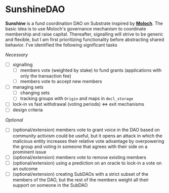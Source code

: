 # SunshineDAO

**Sunshine** is a fund coordination DAO on Substrate inspired by **[Moloch](https://github.com/MolochVentures/moloch)**. The basic idea is to use Moloch's governance mechanism to coordinate membership and raise capital. Thereafter, signalling will strive to be generic and flexible, but I am first prioritizing functionality before abstracting shared behavior. I've identified the following significant tasks 

*Necessary*
- [ ] signalling
    - [ ] members vote (weighted by stake) to fund grants (applications with only the transaction fee)
    - [ ] members vote to accept new members
- [ ] managing sets
    - [ ] changing sets
    - [ ] tracking groups with `Origin` and maps in `decl_storage`
- [ ] lock-in vs fast withdrawal (voting periods) <=> exit mechanisms
- [ ] design criteria

*Optional*
- [ ] (optional/extension) members vote to grant voice in the DAO based on community activism could be useful, but it opens an attack in which the malicious entity increases their relative vote advantage by overpowering the group and voting in someone that agrees with their side on a prominent issue
- [ ] (optional/extension) members vote to remove existing members
- [ ] (optional/extension) using a prediction on an oracle to lock-in a vote on an outcome
- [ ] (optional/extension) creating SubDAOs with a strict subset of the members of the DAO, but the rest of the members weight all their support on someone in the SubDAO